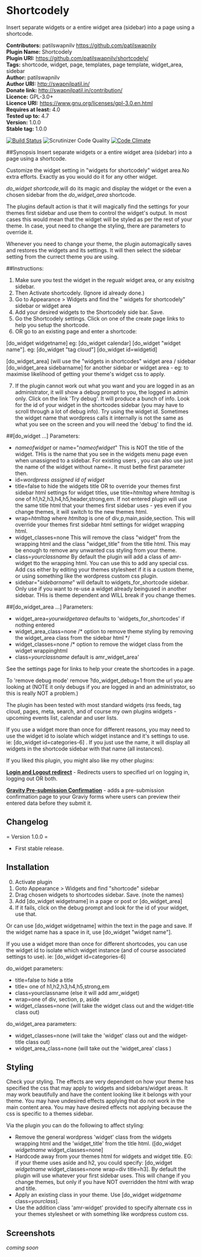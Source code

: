 # Shortcodely
Insert separate widgets or a entire widget area (sidebar) into a page using a shortcode.

**Contributors:** patilswapnilv <https://github.com/patilswapnilv>      
**Plugin Name:** Shortcodely           
**Plugin URI:** https://github.com/patilswapnilv/shortcodely/     
**Tags:** shortcode, widget, page, templates, page template, widget_area, sidebar            
**Author:** patilswapnilv           
**Author URI:** http://swapnilpatil.in/         
**Donate link:** http://swapnilpatil.in/contribution/       
**Licence:** GPL-3.0+            
**Licence URI:** https://www.gnu.org/licenses/gpl-3.0.en.html        
**Requires at least:** 4.0       
**Tested up to:** 4.7         
**Version:** 1.0.0            
**Stable tag:** 1.0.0            

[![Build Status](https://travis-ci.org/patilswapnilv/shortcodely.svg)](https://travis-ci.org/patilswapnilv/shortcodely) ![Scrutinizer Code Quality](https://scrutinizer-ci.com/g/patilswapnilv/shortcodely/badges/quality-score.png?b=master) [![Code Climate](https://codeclimate.com/github/patilswapnilv/shortcodely/badges/gpa.svg)](https://codeclimate.com/github/patilswapnilv/shortcodely)

##Synopsis
Insert separate widgets or a entire widget area (sidebar) into a page using a shortcode.

Customize the widget setting in "widgets for shortcodely" widget area.No extra efforts. Exactly as you would do it for any other widget.

 *do_widget shortcode*,will do its magic and display the widget or the even a chosen sidebar from the *do_widget_area* shortcode.

The plugins default action is that it will magically find the settings for your themes first sidebar and use them to control the widget's output.  In most cases this would mean that the widget will be styled as per the rest of your theme.  In case, yout need to change the styling, there are parameters to override it.

Whenever you need to change your theme, the plugin automagically saves and restores the widgets and its settings. It will then select the sidebar setting from the currect theme you are using.

##Instructions:

1. Make sure you test the widget in the regualr widget area, or any exisitng sidebar.
2. Then Activate shortcodely. (Ignore id already done.)
3. Go to Appearance > Widgets and find the " widgets for shortcodely" sidebar or widget area
4. Add your desired widgets to the Shortcodely side bar. Save.
5. Go the Shortcodely settings.  Click on one of the create page links to help you setup the shortcode.
6. OR go to an existing page and enter a shortcode:

 [do_widget widgetname]   eg: [do_widget calendar]
 [do_widget "widget name"].   eg: [do_widget "tag cloud"]
 [do_widget id=widgetid]

 [do_widget_area]  (will use the  "widgets in shortcodes" widget area / sidebar
 [do_widget_area sidebarname]  for another sidebar or widget area - eg: to maximise likelihood of getting your theme's widget css to apply.

7. If the plugin cannot work out what you want and you are logged in as an administrator, it will show a debug prompt to you, the logged in admin only.
Click on the link 'Try debug'.  It will produce a bunch of info. Look for the id of your widget in the shortcodes sidebar (you may have to scroll through a lot of debug info). Try using the widget id.   Sometimes the widget name that wordpress calls it internally is not the same as what you see on the screen and you will need the 'debug' to find the id.

##[do_widget ...] Parameters:

*  *nameofwidget* or name="*nameofwidget*"  This is NOT the title of the widget.  THis is the name that you see in the widgets menu page even when unassigned to a sidebar.  For existing users , you can also use just the name of the widget without name=.  It must bethe first parameter then.
*  id=*wordpress assigned id of widget*
*  title=false to hide the widgets title OR to override your themes first sidebar html settings for widget titles, use title=*htmltag* where *htmltag* is one of h1,h2,h3,h4,h5,header,strong,em.  If not entered plugin will use the same title html that your themes first sidebar uses - yes even if you change themes, it will switch to the new themes html.
*  wrap=*htmltag* where *htmltag* is one of div,p,main,aside,section.  This will override your themes first sidebar html settings for widget wrapping html.
*  widget_classes=none  This will remove the class "widget" from the wrapping html and the class "widget_title" from the title html.  This may be enough to remove any unwanted css styling from your theme.
*  class=*yourclassname*  By default the plugin will add a class of amr-widget tto the wrapping html.  You can use this to add any special css.  Add css either by editing your themes stylesheet if it is a custom theme, or using something like the wordpress custom css plugin.
*  sidebar="*sidebarname*"  will default to widgets_for_shortcode sidebar.  Only use if you want to re-use a widget already beingused in another sidebar.  THis is theme dependent and WILL break if you change themes.

##[do_widget_area ...] Parameters:

*  widget_area=*yourwidgetarea*  defaults to 'widgets_for_shortcodes' if nothing entered
*  widget_area_class=none    /* option to remove theme styling by removing the widget_area class from the sidebar html */
*  widget_classes=none     /* option to remove the widget class from the widget wrappinghtml
*  class=*yourclassname*   default is amr_widget_area'


See the settings page for links to help your create the shortcodes in a page.

To 'remove debug mode'
remove ?do_widget_debug=1 from the url you are looking at (NOTE it only debugs if you are logged in and an administrator, so this is really NOT a problem.)

The plugin has been tested with most standard widgets (rss feeds, tag cloud, pages, meta, search, and of course my own plugins widgets - upcoming events list, calendar and user lists.

If you use a widget more than once for different reasons, you may need to use the widget id to isolate which widget instance and it's settings to use.  ie: [do_widget id=categories-6] .  If you just use the name, it will display all widgets in the shortcode sidebar with that name (all instances).

If you liked this plugin, you might also like my other plugins:

[**Login and Logout redirect**](https://wordpress.org/plugins/login-and-logout-redirect/) - Redirects users to specified url on logging in, logging out OR both.

[**Gravity Pre-submission Confirmation**](https://wordpress.org/plugins/gravity-pre-submission-confirmation/) - adds a pre-submission confirmation page to your Graviy forms where users can preview their entered data before they submit it.

## Changelog
= Version 1.0.0 =
*  First stable release.

## Installation

0. Activate plugin
1. Goto Appearance > Widgets and find "shortcode" sidebar
1. Drag chosen widgets to shortcodes sidebar. Save. (note the names)
2. Add [do_widget widgetname] in a page or post  or [do_widget_area]
3. If it fails, click on the debug prompt and look for the id of your widget, use that.

Or  can use [do_widget widgetname] within the text in the page and save.  If the widget name has a space in it, use [do_widget "widget name"].

If you use a widget more than once for different shortcodes, you can use the widget id to isolate which widget instance (and of course associated settings to use).  ie: [do_widget id=categories-6]

do_widget parameters:

* title=false to hide a title
* title= one of h1,h2,h3,h4,h5,strong,em
* class=yourclassname  (else it will add amr_widget)
* wrap=one of div, section, p, aside
* widget_classes=none  (will take the widget class out and the widget-title class out)

do_widget_area parameters:

* widget_classes=none  (will take the 'widget' class out and the widget-title class out)
* widget_area_class=none (will take out the 'widget_area' class )

## Styling

Check your styling.  The effects are very dependent on how your theme has specified the css that may apply to widgets and sidebars/widget areas.  It may work beautifully and have the content looking like it belongs with your theme.
You may have undesired effects applying that do not work in the main content area.
You may have desired effects not applying because the css is specific to a themes sidebar.

Via the plugin you can do the following to affect styling:
* Remove the general wordpress 'widget' class from the widgets wrapping html and the 'widget_title' from the title html.  ([do_widget *widgetname* widget_classes=none]
* Hardcode away from your themes html for widgets and widget title.  EG: if your theme uses aside and h2, you could specify: [do_widget *widgetname* widget_classes=none wrap=div title=h3].  By default the plugin will use whatever your first sidebar uses.  This will change if you change themes, but only if you have NOT overridden the html with wrap and title.
* Apply an existing class in your theme.  Use [do_widget *widgetname* class=*yourclass*].
* Use the addition class 'amr-widget' provided to specify alternate css in your themes stylesheet or with something like wordpress custom css.




## Screenshots
*coming soon*
